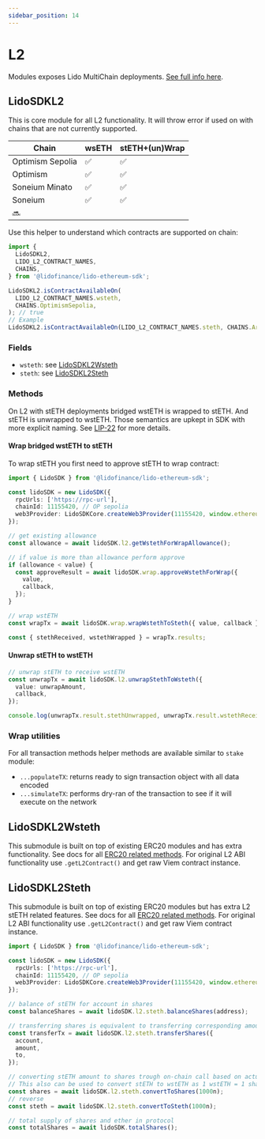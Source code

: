 ```yaml
---
sidebar_position: 14
---
```


# L2

Modules exposes Lido MultiChain deployments. [See full info here](https://lido.fi/lido-multichain).

## LidoSDKL2

This is core module for all L2 functionality. It will throw error if used on with chains that are not currently supported.

| **Chain**        | **wsETH** | **stETH+(un)Wrap** |
| ---------------- | --------- | ------------------ |
| Optimism Sepolia | ✅        | ✅                 |
| Optimism         | ✅        | ✅                 |
| Soneium Minato   | ✅        | ✅                 |
| Soneium          | ✅        | ✅                 |
| 🔜               |           |                    |

Use this helper to understand which contracts are supported on chain:

```ts
import {
  LidoSDKL2,
  LIDO_L2_CONTRACT_NAMES,
  CHAINS,
} from '@lidofinance/lido-ethereum-sdk';

LidoSDKL2.isContractAvailableOn(
  LIDO_L2_CONTRACT_NAMES.wsteth,
  CHAINS.OptimismSepolia,
); // true
// Example
LidoSDKL2.isContractAvailableOn(LIDO_L2_CONTRACT_NAMES.steth, CHAINS.Arbitrum); // false
```

### Fields

- `wsteth`: see [LidoSDKL2Wsteth](#lidosdkl2wsteth)
- `steth`: see [LidoSDKL2Steth](#lidosdkl2steth)

### Methods

On L2 with stETH deployments bridged wstETH is wrapped to stETH. And stETH is unwrapped to wstETH. Those semantics are upkept in SDK with more explicit naming. See [LIP-22](https://github.com/lidofinance/lido-improvement-proposals/blob/develop/LIPS/lip-22.md#rebasable-token-steth-on-l2) for more details.

#### Wrap bridged wstETH to stETH

To wrap stETH you first need to approve stETH to wrap contract:

```ts
import { LidoSDK } from '@lidofinance/lido-ethereum-sdk';

const lidoSDK = new LidoSDK({
  rpcUrls: ['https://rpc-url'],
  chainId: 11155420, // OP sepolia
  web3Provider: LidoSDKCore.createWeb3Provider(11155420, window.ethereum),
});

// get existing allowance
const allowance = await lidoSDK.l2.getWstethForWrapAllowance();

// if value is more than allowance perform approve
if (allowance < value) {
  const approveResult = await lidoSDK.wrap.approveWstethForWrap({
    value,
    callback,
  });
}

// wrap wstETH
const wrapTx = await lidoSDK.wrap.wrapWstethToSteth({ value, callback });

const { stethReceived, wstethWrapped } = wrapTx.results;
```

#### Unwrap stETH to wstETH

```ts
// unwrap stETH to receive wstETH
const unwrapTx = await lidoSDK.l2.unwrapStethToWsteth({
  value: unwrapAmount,
  callback,
});

console.log(unwrapTx.result.stethUnwrapped, unwrapTx.result.wstethReceived);
```

### Wrap utilities

For all transaction methods helper methods are available similar to `stake` module:

- `...populateTX`: returns ready to sign transaction object with all data encoded
- `...simulateTX`: performs dry-ran of the transaction to see if it will execute on the network

## LidoSDKL2Wsteth

This submodule is built on top of existing ERC20 modules and has extra functionality. See docs for all [ERC20 related methods](./w-steth.md).
For original L2 ABI functionality use `.getL2Contract()` and get raw Viem contract instance.

## LidoSDKL2Steth

This submodule is built on top of existing ERC20 modules but has extra L2 stETH related features. See docs for all [ERC20 related methods](./w-steth.md).
For original L2 ABI functionality use `.getL2Contract()` and get raw Viem contract instance.

```ts
import { LidoSDK } from '@lidofinance/lido-ethereum-sdk';

const lidoSDK = new LidoSDK({
  rpcUrls: ['https://rpc-url'],
  chainId: 11155420, // OP sepolia
  web3Provider: LidoSDKCore.createWeb3Provider(11155420, window.ethereum),
});

// balance of stETH for account in shares
const balanceShares = await lidoSDK.l2.steth.balanceShares(address);

// transferring shares is equivalent to transferring corresponding amount of stETH
const transferTx = await lidoSDK.l2.steth.transferShares({
  account,
  amount,
  to,
});

// converting stETH amount to shares trough on-chain call based on actual share rate
// This also can be used to convert stETH to wstETH as 1 wstETH = 1 share
const shares = await lidoSDK.l2.steth.convertToShares(1000n);
// reverse
const steth = await lidoSDK.l2.steth.convertToSteth(1000n);

// total supply of shares and ether in protocol
const totalShares = await lidoSDK.totalShares();
```
